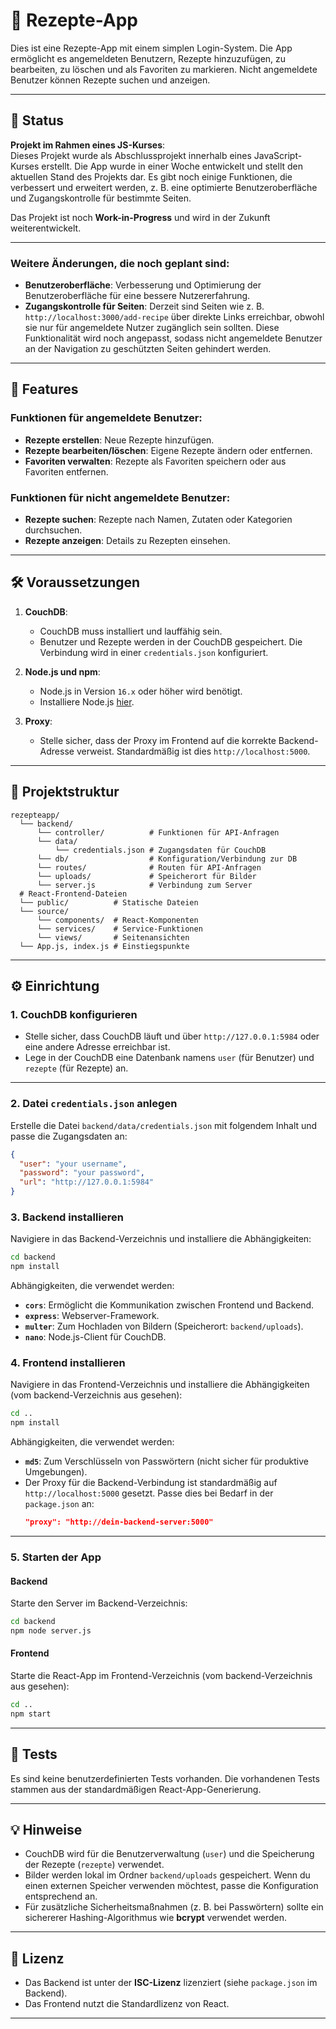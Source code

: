 # 📖 Rezepte-App

Dies ist eine Rezepte-App mit einem simplen Login-System. Die App ermöglicht es angemeldeten Benutzern, Rezepte hinzuzufügen, zu bearbeiten, zu löschen und als Favoriten zu markieren. Nicht angemeldete Benutzer können Rezepte suchen und anzeigen.

---

## 🔧 Status

**Projekt im Rahmen eines JS-Kurses**:  
Dieses Projekt wurde als Abschlussprojekt innerhalb eines JavaScript-Kurses erstellt. Die App wurde in einer Woche entwickelt und stellt den aktuellen Stand des Projekts dar. Es gibt noch einige Funktionen, die verbessert und erweitert werden, z. B. eine optimierte Benutzeroberfläche und Zugangskontrolle für bestimmte Seiten.

Das Projekt ist noch **Work-in-Progress** und wird in der Zukunft weiterentwickelt.

---

### Weitere Änderungen, die noch geplant sind:
- **Benutzeroberfläche**: Verbesserung und Optimierung der Benutzeroberfläche für eine bessere Nutzererfahrung.
- **Zugangskontrolle für Seiten**: Derzeit sind Seiten wie z. B. `http://localhost:3000/add-recipe` über direkte Links erreichbar, obwohl sie nur für angemeldete Nutzer zugänglich sein sollten. Diese Funktionalität wird noch angepasst, sodass nicht angemeldete Benutzer an der Navigation zu geschützten Seiten gehindert werden.

---

## 🚀 Features

### Funktionen für **angemeldete Benutzer**:
- **Rezepte erstellen**: Neue Rezepte hinzufügen.
- **Rezepte bearbeiten/löschen**: Eigene Rezepte ändern oder entfernen.
- **Favoriten verwalten**: Rezepte als Favoriten speichern oder aus Favoriten entfernen.

### Funktionen für **nicht angemeldete Benutzer**:
- **Rezepte suchen**: Rezepte nach Namen, Zutaten oder Kategorien durchsuchen.
- **Rezepte anzeigen**: Details zu Rezepten einsehen.

---

## 🛠️ Voraussetzungen

1. **CouchDB**:
   - CouchDB muss installiert und lauffähig sein. 
   - Benutzer und Rezepte werden in der CouchDB gespeichert. Die Verbindung wird in einer `credentials.json` konfiguriert.
   
2. **Node.js und npm**:
   - Node.js in Version `16.x` oder höher wird benötigt.
   - Installiere Node.js [hier](https://nodejs.org/).

3. **Proxy**:
   - Stelle sicher, dass der Proxy im Frontend auf die korrekte Backend-Adresse verweist. Standardmäßig ist dies `http://localhost:5000`.

---

## 📂 Projektstruktur

```
rezepteapp/
  └── backend/
      └── controller/          # Funktionen für API-Anfragen
      └── data/
          └── credentials.json # Zugangsdaten für CouchDB
      └── db/                  # Konfiguration/Verbindung zur DB
      └── routes/              # Routen für API-Anfragen
      └── uploads/             # Speicherort für Bilder
      └── server.js            # Verbindung zum Server
  # React-Frontend-Dateien
  └── public/          # Statische Dateien
  └── source/
      └── components/  # React-Komponenten
      └── services/    # Service-Funktionen
      └── views/       # Seitenansichten
  └── App.js, index.js # Einstiegspunkte
```

---

## ⚙️ Einrichtung

### 1. **CouchDB konfigurieren**
- Stelle sicher, dass CouchDB läuft und über `http://127.0.0.1:5984` oder eine andere Adresse erreichbar ist.
- Lege in der CouchDB eine Datenbank namens `user` (für Benutzer) und `rezepte` (für Rezepte) an.

---

### 2. **Datei `credentials.json` anlegen**
Erstelle die Datei `backend/data/credentials.json` mit folgendem Inhalt und passe die Zugangsdaten an:

```json
{
  "user": "your username",
  "password": "your password",
  "url": "http://127.0.0.1:5984"
}
```

### 3. **Backend installieren**
Navigiere in das Backend-Verzeichnis und installiere die Abhängigkeiten:
```bash
cd backend
npm install
```

Abhängigkeiten, die verwendet werden:
- **`cors`**: Ermöglicht die Kommunikation zwischen Frontend und Backend.
- **`express`**: Webserver-Framework.
- **`multer`**: Zum Hochladen von Bildern (Speicherort: `backend/uploads`).
- **`nano`**: Node.js-Client für CouchDB.

### 4. **Frontend installieren**
Navigiere in das Frontend-Verzeichnis und installiere die Abhängigkeiten (vom backend-Verzeichnis aus gesehen):
```bash
cd ..
npm install
```

Abhängigkeiten, die verwendet werden:
- **`md5`**: Zum Verschlüsseln von Passwörtern (nicht sicher für produktive Umgebungen).
- Der Proxy für die Backend-Verbindung ist standardmäßig auf `http://localhost:5000` gesetzt. Passe dies bei Bedarf in der `package.json` an:
  ```json
  "proxy": "http://dein-backend-server:5000"
  ```

---

### 5. **Starten der App**

#### Backend
Starte den Server im Backend-Verzeichnis:
```bash
cd backend
npm node server.js
```

#### Frontend
Starte die React-App im Frontend-Verzeichnis (vom backend-Verzeichnis aus gesehen):
```bash
cd ..
npm start
```

---

## 🧪 Tests

Es sind keine benutzerdefinierten Tests vorhanden. Die vorhandenen Tests stammen aus der standardmäßigen React-App-Generierung.

---

## 💡 Hinweise
- CouchDB wird für die Benutzerverwaltung (`user`) und die Speicherung der Rezepte (`rezepte`) verwendet.
- Bilder werden lokal im Ordner `backend/uploads` gespeichert. Wenn du einen externen Speicher verwenden möchtest, passe die Konfiguration entsprechend an.
- Für zusätzliche Sicherheitsmaßnahmen (z. B. bei Passwörtern) sollte ein sichererer Hashing-Algorithmus wie **bcrypt** verwendet werden.

---

## 📜 Lizenz
- Das Backend ist unter der **ISC-Lizenz** lizenziert (siehe `package.json` im Backend).
- Das Frontend nutzt die Standardlizenz von React.

---
